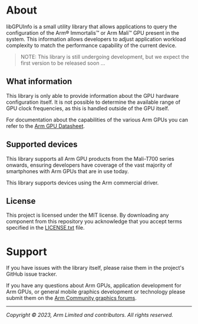 # About

libGPUInfo is a small utility library that allows applications to query the
configuration of the Arm® Immortalis™ or Arm Mali™ GPU present in the system.
This information allows developers to adjust application workload complexity to
match the performance capability of the current device.

> NOTE: This library is still undergoing development, but we expect the first
> version to be released soon ...

## What information

This library is only able to provide information about the GPU hardware
configuration itself. It is not possible to determine the available range of
GPU clock frequencies, as this is handled outside of the GPU itself.

For documentation about the capabilities of the various Arm GPUs you can
refer to the [Arm GPU Datasheet][2].

## Supported devices

This library supports all Arm GPU products from the Mali-T700 series onwards,
ensuring developers have coverage of the vast majority of smartphones with
Arm GPUs that are in use today.

This library supports devices using the Arm commercial driver.

## License

This project is licensed under the MIT license.  By downloading any component
from this repository you acknowledge that you accept terms specified in the
[LICENSE.txt](LICENSE.txt) file.

# Support

If you have issues with the library itself, please raise them in the project's
GitHub issue tracker.

If you have any questions about Arm GPUs, application development for Arm GPUs,
or general mobile graphics development or technology please submit them on the
[Arm Community graphics forums][1].

- - -

_Copyright © 2023, Arm Limited and contributors. All rights reserved._

[1]: https://community.arm.com/support-forums/f/graphics-gaming-and-vr-forum/
[2]: https://developer.arm.com/documentation/102849/latest/
